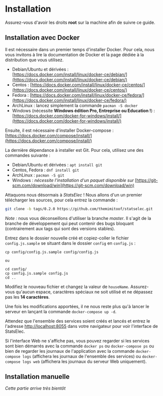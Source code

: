 # Installation
Assurez-vous d'avoir les droits **root** sur la machine afin de suivre ce guide.

## Installation avec Docker
Il est nécessaire dans un premier temps d'installer Docker. Pour cela, nous vous invitons à lire la documentation de Docker et la page dédiée à la distribution que vous utilisez.

 * Debian/Ubuntu et dérivées : [https://docs.docker.com/install/linux/docker-ce/debian/](https://docs.docker.com/install/linux/docker-ce/debian/)
 * Centos : [https://docs.docker.com/install/linux/docker-ce/centos/](https://docs.docker.com/install/linux/docker-ce/centos/)
 * Fedora : [https://docs.docker.com/install/linux/docker-ce/fedora/](https://docs.docker.com/install/linux/docker-ce/fedora/)
 * ArchLinux : lancez simplement la commande ```pacman -S docker```
 * Windows (nécessite **Windows édition Pro, Entreprise ou Education !**) : [https://docs.docker.com/docker-for-windows/install/](https://docs.docker.com/docker-for-windows/install/)

Ensuite, il est nécessaire d'installer Docker-compose : [https://docs.docker.com/compose/install/](https://docs.docker.com/compose/install/)

La dernière dépendance à installer est Git. Pour cela, utilisez une des commandes suivante :

 * Debian/Ubuntu et dérivées : ```apt install git```
 * Centos, Fedora : ```dnf install git```
 * ArchLinux : ```pacman -S git```
 * Windows : _nécessite l'installation d'un paquet disponible sur_ [https://git-scm.com/download/win](https://git-scm.com/download/win)


Attaquons nous désormais à _StatsElec_ ! Nous allons d'un un premier télécharger les sources, pour cela entrez la commande :
```bash
git clone -b tags/0.2.0 https://github.com/themimitoof/statselec.git 
```

_Note :_ nous vous déconseillons d'utiliser la branche _master_. Il s'agit de la branche de développement qui peut contenir des bugs bloquant (contrairement aux tags qui sont des versions stables).

Entrez dans le dossier nouvelle créé et copiez-coller le fichier ```config.js.sample``` se situant dans le dossier ```config``` en ```config.js``` :
```
cp config/config.js.sample config/config.js

ou

cd config/
cp config.js.sample config.js
cd ..
```

Modifiez le nouveau fichier et changez la valeur de ```houseName```. Assurez-vous qu'aucun espace, caractères spéciaux ne soit utilisé et ne dépassez pas les **14 caractères**.

Une fois les modifications apportées, il ne nous reste plus qu'à lancer le serveur en lançant la commande ```docker-compose up -d```.

Attendez que l'ensemble des services soient créés et lancés et entrez le l'adresse [http://localhost:8055](http://localhost:8055) dans votre navigateur pour voir l'interface de StatsElec.

Si l'interface Web ne s'affiche pas, vous pouvez regarder si les services sont bien démarrés avec la commande ```docker ps``` ou ```docker-compose ps``` ou bien de regarder les journaux de l'application avec la commande ```docker-compose logs``` (affichera les journaux de l'ensemble des services) ou ```docker-compose logs web``` (affichera les journaux du serveur Web uniquement).


## Installation manuelle
_Cette partie arrive très bientôt_